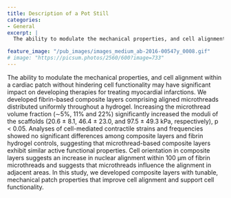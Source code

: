 ```yaml
---
title: Description of a Pot Still
categories:
- General
excerpt: |
  The ability to modulate the mechanical properties, and cell alignment within a cardiac patch without hindering cell functionality may have significant impact on developing therapies for treating myocardial infarctions. We developed fibrin-based composite layers comprising aligned microthreads distributed uniformly throughout a hydrogel. Increasing the microthread volume fraction (∼5%, 11% and 22%) significantly increased the moduli of the scaffolds (20.6 ± 8.1, 46.4 ± 23.0, and 97.5 ± 49.3 kPa, respectively), p < 0.05. Analyses of cell-mediated contractile strains and frequencies showed no significant differences among composite layers and fibrin hydrogel controls, suggesting that microthread-based composite layers exhibit similar active functional properties. Cell orientation in composite layers suggests an increase in nuclear alignment within 100 μm of fibrin microthreads and suggests that microthreads influence the alignment in adjacent areas. In this study, we developed composite layers with tunable, mechanical patch properties that improve cell alignment and support cell functionality.

feature_image: "/pub_images/images_medium_ab-2016-00547y_0008.gif"
# image: "https://picsum.photos/2560/600?image=733"
---
```


The ability to modulate the mechanical properties, and cell alignment within a cardiac patch without hindering cell functionality may have significant impact on developing therapies for treating myocardial infarctions. We developed fibrin-based composite layers comprising aligned microthreads distributed uniformly throughout a hydrogel. Increasing the microthread volume fraction (∼5%, 11% and 22%) significantly increased the moduli of the scaffolds (20.6 ± 8.1, 46.4 ± 23.0, and 97.5 ± 49.3 kPa, respectively), p < 0.05. Analyses of cell-mediated contractile strains and frequencies showed no significant differences among composite layers and fibrin hydrogel controls, suggesting that microthread-based composite layers exhibit similar active functional properties. Cell orientation in composite layers suggests an increase in nuclear alignment within 100 μm of fibrin microthreads and suggests that microthreads influence the alignment in adjacent areas. In this study, we developed composite layers with tunable, mechanical patch properties that improve cell alignment and support cell functionality.
